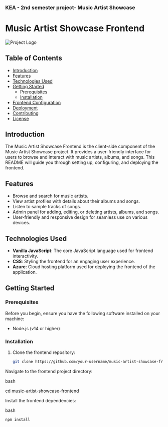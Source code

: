 
### KEA  - 2nd semester project- Music Artist Showcase
# Music Artist Showcase Frontend

![Project Logo](insert-your-frontend-logo-url-here)

## Table of Contents

- [Introduction](#introduction)
- [Features](#features)
- [Technologies Used](#technologies-used)
- [Getting Started](#getting-started)
  - [Prerequisites](#prerequisites)
  - [Installation](#installation)
- [Frontend Configuration](#frontend-configuration)
- [Deployment](#deployment)
- [Contributing](#contributing)
- [License](#license)

## Introduction

The Music Artist Showcase Frontend is the client-side component of the Music Artist Showcase project. It provides a user-friendly interface for users to browse and interact with music artists, albums, and songs. This README will guide you through setting up, configuring, and deploying the frontend.

## Features

- Browse and search for music artists.
- View artist profiles with details about their albums and songs.
- Listen to sample tracks of songs.
- Admin panel for adding, editing, or deleting artists, albums, and songs.
- User-friendly and responsive design for seamless use on various devices.

## Technologies Used

- **Vanilla JavaScript**: The core JavaScript language used for frontend interactivity.
- **CSS**: Styling the frontend for an engaging user experience.
- **Azure**: Cloud hosting platform used for deploying the frontend of the application.

## Getting Started

### Prerequisites

Before you begin, ensure you have the following software installed on your machine:

- Node.js (v14 or higher)

### Installation

1. Clone the frontend repository:

   ```bash
   git clone https://github.com/your-username/music-artist-showcase-frontend.git

Navigate to the frontend project directory:

bash

cd music-artist-showcase-frontend

Install the frontend dependencies:

bash

    npm install

